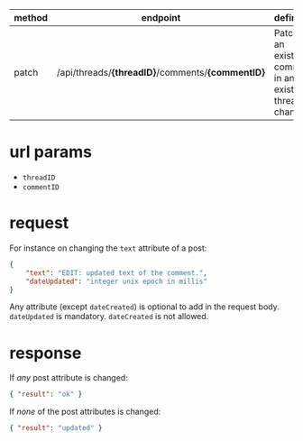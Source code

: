 method | endpoint | definition |
-------| -------- | ---------- |
patch  | /api/threads/**{threadID}**/comments/**{commentID}** | Patches an existing comment in an existing thread for changes

# url params
- `threadID`
- `commentID`

# request

For instance on changing the `text` attribute of a post:
```json
{
    "text": "EDIT: updated text of the comment.",
    "dateUpdated": "integer unix epoch in millis"
}
```

Any attribute (except `dateCreated`) is optional to add in the request body. `dateUpdated` is mandatory. `dateCreated` is not allowed.

# response

If *any* post attribute is changed:

```json
{ "result": "ok" }
```

If *none* of the post attributes is changed:

```json
{ "result": "updated" }
```
